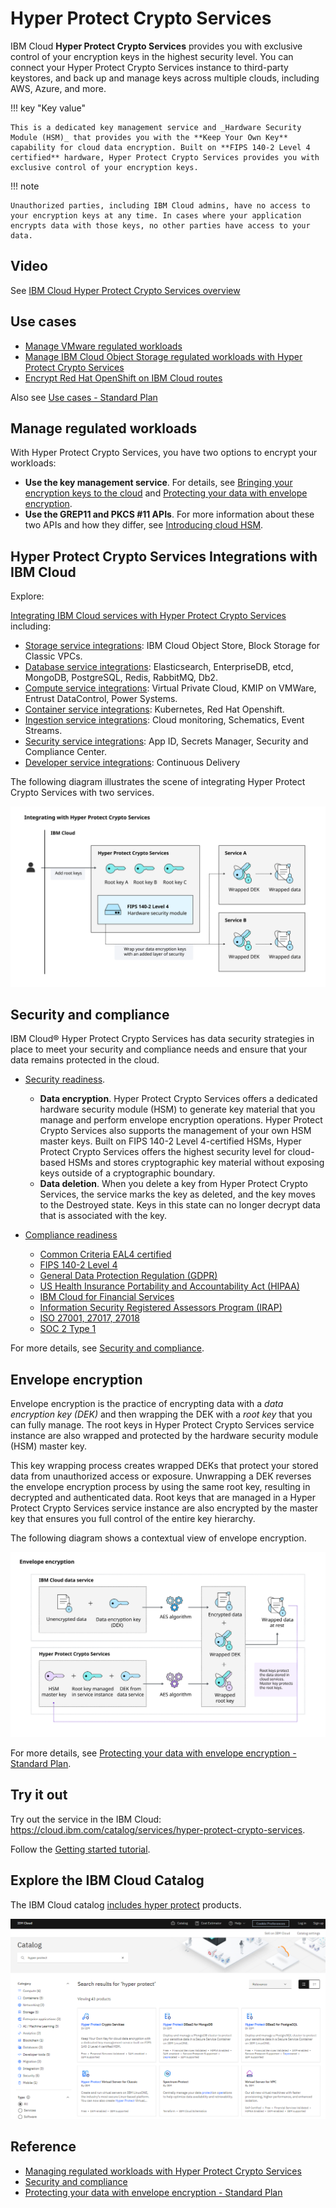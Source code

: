 # Hyper Protect Crypto Services

IBM Cloud **Hyper Protect Crypto Services** provides you with exclusive control of your encryption keys in the highest security level. You can connect your Hyper Protect Crypto Services  instance to third-party keystores, and back up and manage keys across multiple clouds, including AWS, Azure, and more. 

!!! key "Key value"

    This is a dedicated key management service and _Hardware Security Module (HSM)_ that provides you with the **Keep Your Own Key** capability for cloud data encryption. Built on **FIPS 140-2 Level 4 certified** hardware, Hyper Protect Crypto Services provides you with exclusive control of your encryption keys.

!!! note

    Unauthorized parties, including IBM Cloud admins, have no access to your encryption keys at any time. In cases where your application encrypts data with those keys, no other parties have access to your data.

## Video

See [IBM Cloud Hyper Protect Crypto Services overview](https://mediacenter.ibm.com/media/IBM%20Cloud%20Hyper%20Protect%20Crypto%20Services%20overview/1_1ipwq52p)

## Use cases

- [Manage VMware regulated workloads](https://cloud.ibm.com/docs/hs-crypto?topic=hs-crypto-manage-regulated-workloads#vmware-regulated-workloads)
- [Manage IBM Cloud Object Storage regulated workloads with Hyper Protect Crypto Services](https://cloud.ibm.com/docs/hs-crypto?topic=hs-crypto-manage-regulated-workloads#cos-regulated-workloads)
- [Encrypt Red Hat OpenShift on IBM Cloud routes](https://cloud.ibm.com/docs/hs-crypto?topic=hs-crypto-manage-regulated-workloads#openshift-regulated-workloads)

Also see [Use cases - Standard Plan](https://cloud.ibm.com/docs/hs-crypto?topic=hs-crypto-use-cases)

## Manage regulated workloads

With Hyper Protect Crypto Services, you have two options to encrypt your workloads:

- **Use the key management service**. For details, see [Bringing your encryption keys to the cloud](https://cloud.ibm.com/docs/hs-crypto?topic=hs-crypto-importing-keys) and [Protecting your data with envelope encryption](https://cloud.ibm.com/docs/hs-crypto?topic=hs-crypto-importing-keys).
- **Use the GREP11 and PKCS #11 APIs**. For more information about these two APIs and how they differ, see [Introducing cloud HSM](https://cloud.ibm.com/docs/hs-crypto?topic=hs-crypto-introduce-cloud-hsm).

##  Hyper Protect Crypto Services Integrations with IBM Cloud

Explore:

[Integrating IBM Cloud services with Hyper Protect Crypto Services](https://cloud.ibm.com/docs/hs-crypto?topic=hs-crypto-integrate-services) including:

- [Storage service integrations](https://cloud.ibm.com/docs/hs-crypto?topic=hs-crypto-integrate-services#storage-integration): IBM Cloud Object Store, Block Storage for Classic VPCs.
- [Database service integrations](https://cloud.ibm.com/docs/hs-crypto?topic=hs-crypto-integrate-services#database-integration): Elasticsearch, EnterpriseDB, etcd, MongoDB, PostgreSQL, Redis, RabbitMQ, Db2.
- [Compute service integrations](https://cloud.ibm.com/docs/hs-crypto?topic=hs-crypto-integrate-services#compute-integration): Virtual Private Cloud, KMIP on VMWare, Entrust DataControl, Power Systems.
- [Container service integrations](https://cloud.ibm.com/docs/hs-crypto?topic=hs-crypto-integrate-services#container-integration): Kubernetes, Red Hat Openshift.
- [Ingestion service integrations](https://cloud.ibm.com/docs/hs-crypto?topic=hs-crypto-integrate-services#Ingestion-integrations): Cloud monitoring, Schematics, Event Streams.
- [Security service integrations](https://cloud.ibm.com/docs/hs-crypto?topic=hs-crypto-integrate-services#security-service-integrations): App ID, Secrets Manager, Security and Compliance Center.
- [Developer service integrations](https://cloud.ibm.com/docs/hs-crypto?topic=hs-crypto-integrate-services#devtools-integrations): Continuous Delivery

The following diagram illustrates the scene of integrating Hyper Protect Crypto Services with two services.

![hpcs integrations](./media/hpcs-integrations.svg)

## Security and compliance

IBM Cloud® Hyper Protect Crypto Services has data security strategies in place to meet your security and compliance needs and ensure that your data remains protected in the cloud.

- [Security readiness](https://cloud.ibm.com/docs/hs-crypto?topic=hs-crypto-security-and-compliance#security-ready). 

    - **Data encryption**. Hyper Protect Crypto Services offers a dedicated hardware security module (HSM) to generate key material that you manage and perform envelope encryption operations. Hyper Protect Crypto Services also supports the management of your own HSM master keys. Built on FIPS 140-2 Level 4-certified HSMs, Hyper Protect Crypto Services offers the highest security level for cloud-based HSMs and stores cryptographic key material without exposing keys outside of a cryptographic boundary.
    - **Data deletion**. When you delete a key from Hyper Protect Crypto Services, the service marks the key as deleted, and the key moves to the Destroyed state. Keys in this state can no longer decrypt data that is associated with the key. 

- [Compliance readiness](https://cloud.ibm.com/docs/hs-crypto?topic=hs-crypto-security-and-compliance#compliance-ready)

    - [Common Criteria EAL4 certified](https://cloud.ibm.com/docs/hs-crypto?topic=hs-crypto-security-and-compliance#common-criteria-certified)
    - [FIPS 140-2 Level 4](https://cloud.ibm.com/docs/hs-crypto?topic=hs-crypto-security-and-compliance#fips)
    - [General Data Protection Regulation (GDPR)](https://cloud.ibm.com/docs/hs-crypto?topic=hs-crypto-security-and-compliance#gdpr)
    - [US Health Insurance Portability and Accountability Act (HIPAA)](https://cloud.ibm.com/docs/hs-crypto?topic=hs-crypto-security-and-compliance#hipaa-ready)
    - [IBM Cloud for Financial Services](https://cloud.ibm.com/docs/hs-crypto?topic=hs-crypto-security-and-compliance#fscloud-support)
    - [Information Security Registered Assessors Program (IRAP)](https://cloud.ibm.com/docs/hs-crypto?topic=hs-crypto-security-and-compliance#IRAP-support)
     - [ISO 27001, 27017, 27018](https://cloud.ibm.com/docs/hs-crypto?topic=hs-crypto-security-and-compliance#iso)
     - [SOC 2 Type 1](https://cloud.ibm.com/docs/hs-crypto?topic=hs-crypto-security-and-compliance#soc2-type1)

For more details, see [Security and compliance](https://cloud.ibm.com/docs/hs-crypto?topic=hs-crypto-security-and-compliance).

## Envelope encryption

Envelope encryption is the practice of encrypting data with a _data encryption key (DEK)_ and then wrapping the DEK with a _root key_ that you can fully manage. The root keys in Hyper Protect Crypto Services service instance are also wrapped and protected by the hardware security module (HSM) master key.

This key wrapping process creates wrapped DEKs that protect your stored data from unauthorized access or exposure. Unwrapping a DEK reverses the envelope encryption process by using the same root key, resulting in decrypted and authenticated data. Root keys that are managed in a Hyper Protect Crypto Services service instance are also encrypted by the master key that ensures you full control of the entire key hierarchy.

The following diagram shows a contextual view of envelope encryption.

![envelope encryption](./media/envelope-encryption.svg)

For more details, see [Protecting your data with envelope encryption - Standard Plan](https://cloud.ibm.com/docs/hs-crypto?topic=hs-crypto-envelope-encryption).

## Try it out

Try out the service in the IBM Cloud: https://cloud.ibm.com/catalog/services/hyper-protect-crypto-services.

Follow the [Getting started tutorial](https://cloud.ibm.com/docs/hs-crypto?topic=hs-crypto-get-started).

## Explore the IBM Cloud Catalog

The IBM Cloud catalog [includes hyper protect](https://cloud.ibm.com/catalog?search=hyper%20protect&_gl=1*19ov0pj*_ga*MzIxMDU5Njc3LjE2OTIxOTgwODI.*_ga_FYECCCS21D*MTY5MjM4NTg5NC4xMC4xLjE2OTIzOTcwNDMuMC4wLjA.#search_results) products.

![cloud catalog](./media/cloud-catalog.png)

## Reference

- [Managing regulated workloads with Hyper Protect Crypto Services](https://cloud.ibm.com/docs/hs-crypto?topic=hs-crypto-manage-regulated-workloads)
- [Security and compliance](https://cloud.ibm.com/docs/hs-crypto?topic=hs-crypto-security-and-compliance)
- [Protecting your data with envelope encryption - Standard Plan](https://cloud.ibm.com/docs/hs-crypto?topic=hs-crypto-envelope-encryption)